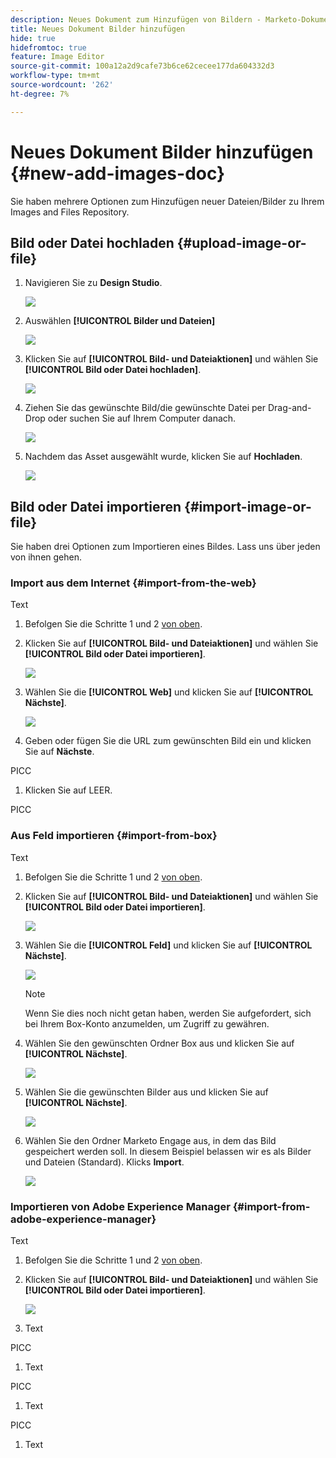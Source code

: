 ```yaml
---
description: Neues Dokument zum Hinzufügen von Bildern - Marketo-Dokumente - Produktdokumentation
title: Neues Dokument Bilder hinzufügen
hide: true
hidefromtoc: true
feature: Image Editor
source-git-commit: 100a12a2d9cafe73b6ce62cecee177da604332d3
workflow-type: tm+mt
source-wordcount: '262'
ht-degree: 7%

---
```


# Neues Dokument Bilder hinzufügen {#new-add-images-doc}

Sie haben mehrere Optionen zum Hinzufügen neuer Dateien/Bilder zu Ihrem Images and Files Repository.

## Bild oder Datei hochladen {#upload-image-or-file}

1. Navigieren Sie zu **Design Studio**.

   ![](assets/add-images-and-files-to-marketo-1.png)

1. Auswählen **[!UICONTROL Bilder und Dateien]**

   ![](assets/add-images-and-files-to-marketo-2.png)

1. Klicken Sie auf **[!UICONTROL Bild- und Dateiaktionen]** und wählen Sie **[!UICONTROL Bild oder Datei hochladen]**.

   ![](assets/add-images-and-files-to-marketo-3.png)

1. Ziehen Sie das gewünschte Bild/die gewünschte Datei per Drag-and-Drop oder suchen Sie auf Ihrem Computer danach.

   ![](assets/add-images-and-files-to-marketo-4.png)

1. Nachdem das Asset ausgewählt wurde, klicken Sie auf **Hochladen**.

   ![](assets/add-images-and-files-to-marketo-5.png)

## Bild oder Datei importieren {#import-image-or-file}

Sie haben drei Optionen zum Importieren eines Bildes. Lass uns über jeden von ihnen gehen.

### Import aus dem Internet {#import-from-the-web}

Text

1. Befolgen Sie die Schritte 1 und 2 [von oben](#upload-image-or-file).

1. Klicken Sie auf **[!UICONTROL Bild- und Dateiaktionen]** und wählen Sie **[!UICONTROL Bild oder Datei importieren]**.

   ![](assets/add-images-and-files-to-marketo-6.png)

1. Wählen Sie die **[!UICONTROL Web]** und klicken Sie auf **[!UICONTROL Nächste]**.

   ![](assets/add-images-and-files-to-marketo-7.png)

1. Geben oder fügen Sie die URL zum gewünschten Bild ein und klicken Sie auf **Nächste**.

PICC

1. Klicken Sie auf LEER.

PICC

### Aus Feld importieren {#import-from-box}

Text

1. Befolgen Sie die Schritte 1 und 2 [von oben](#upload-image-or-file).

1. Klicken Sie auf **[!UICONTROL Bild- und Dateiaktionen]** und wählen Sie **[!UICONTROL Bild oder Datei importieren]**.

   ![](assets/add-images-and-files-to-marketo-10.png)

1. Wählen Sie die **[!UICONTROL Feld]** und klicken Sie auf **[!UICONTROL Nächste]**.

   ![](assets/add-images-and-files-to-marketo-11.png)

   >[!NOTE]
   >
   >Wenn Sie dies noch nicht getan haben, werden Sie aufgefordert, sich bei Ihrem Box-Konto anzumelden, um Zugriff zu gewähren.

1. Wählen Sie den gewünschten Ordner Box aus und klicken Sie auf **[!UICONTROL Nächste]**.

   ![](assets/add-images-and-files-to-marketo-12.png)

1. Wählen Sie die gewünschten Bilder aus und klicken Sie auf **[!UICONTROL Nächste]**.

   ![](assets/add-images-and-files-to-marketo-13.png)

1. Wählen Sie den Ordner Marketo Engage aus, in dem das Bild gespeichert werden soll. In diesem Beispiel belassen wir es als Bilder und Dateien (Standard). Klicks **Import**.

   ![](assets/add-images-and-files-to-marketo-14.png)

### Importieren von Adobe Experience Manager {#import-from-adobe-experience-manager}

Text

1. Befolgen Sie die Schritte 1 und 2 [von oben](#upload-image-or-file).

1. Klicken Sie auf **[!UICONTROL Bild- und Dateiaktionen]** und wählen Sie **[!UICONTROL Bild oder Datei importieren]**.

   ![](assets/add-images-and-files-to-marketo-15.png)

1. Text

PICC

1. Text

PICC

1. Text

PICC

1. Text
